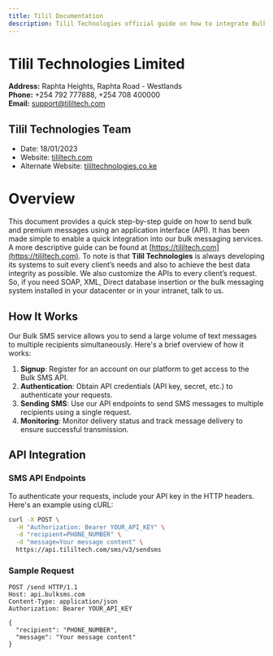 ```yaml
---
title: Tilil Documentation
description: Tilil Technologies official guide on how to integrate Bulk SMS functionality into your systems and applications.
---
```

# Tilil Technologies Limited

**Address:** Raphta Heights, Raphta Road - Westlands  
**Phone:** +254 792 777888, +254 708 400000  
**Email:** [support@tililtech.com](mailto:support@tililtech.com)

## Tilil Technologies Team
- Date: 18/01/2023
- Website: [tililtech.com](http://tililtech.com)
- Alternate Website: [tililtechnologies.co.ke](http://tililtechnologies.co.ke)
# Overview

This document provides a quick step-by-step guide on how to send bulk and premium messages
using an application interface (API). It has been made simple to enable a quick integration into
our bulk messaging services.
A more descriptive guide can be found at [https://tililtech.com](https://tililtech.com).
To note is that **Tilil Technologies** is always developing its systems to suit every client’s needs
and also to achieve the best data integrity as possible.
We also customize the APIs to every client’s request. So, if you need SOAP, XML, Direct
database insertion or the bulk messaging system installed in your datacenter or in your intranet,
talk to us.

## How It Works

Our Bulk SMS service allows you to send a large volume of text messages to multiple recipients simultaneously. Here's a brief overview of how it works:

1. **Signup**: Register for an account on our platform to get access to the Bulk SMS API.
2. **Authentication**: Obtain API credentials (API key, secret, etc.) to authenticate your requests.
3. **Sending SMS**: Use our API endpoints to send SMS messages to multiple recipients using a single request.
4. **Monitoring**: Monitor delivery status and track message delivery to ensure successful transmission.

## API Integration

### SMS API Endpoints

To authenticate your requests, include your API key in the HTTP headers. Here's an example using cURL:

```bash
curl -X POST \
  -H "Authorization: Bearer YOUR_API_KEY" \
  -d "recipient=PHONE_NUMBER" \
  -d "message=Your message content" \
  https://api.tililtech.com/sms/v3/sendsms
```

### Sample Request

```http request
POST /send HTTP/1.1
Host: api.bulksms.com
Content-Type: application/json
Authorization: Bearer YOUR_API_KEY

{
  "recipient": "PHONE_NUMBER",
  "message": "Your message content"
}
```
